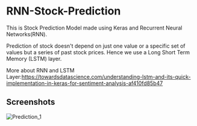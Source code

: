 # RNN-Stock-Prediction

This is Stock Prediction Model made using Keras and Recurrent Neural Networks(RNN).

Prediction of stock doesn't depend on just one value or a specific set of values but a series of past stock prices. Hence we use a Long Short Term Memory (LSTM) layer. 

More about RNN and LSTM Layer:https://towardsdatascience.com/understanding-lstm-and-its-quick-implementation-in-keras-for-sentiment-analysis-af410fd85b47


## Screenshots
![Prediction_1](https://user-images.githubusercontent.com/61659345/89394305-8a2c2000-d729-11ea-84d2-e363181aa24c.png)
